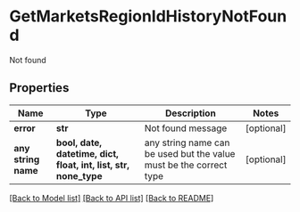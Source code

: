 # GetMarketsRegionIdHistoryNotFound

Not found

## Properties
Name | Type | Description | Notes
------------ | ------------- | ------------- | -------------
**error** | **str** | Not found message | [optional] 
**any string name** | **bool, date, datetime, dict, float, int, list, str, none_type** | any string name can be used but the value must be the correct type | [optional]

[[Back to Model list]](../README.md#documentation-for-models) [[Back to API list]](../README.md#documentation-for-api-endpoints) [[Back to README]](../README.md)



